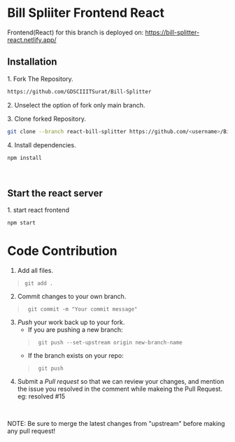 <h1>Bill Spliiter Frontend React</h1>

Frontend(React) for this branch is deployed on: https://bill-splitter-react.netlify.app/

<h2>Installation</h2>

1\. Fork The Repository.
```bash
https://github.com/GDSCIIITSurat/Bill-Splitter
```
2\. Unselect the option of fork only main branch.

3\. Clone forked Repository.
```bash
git clone --branch react-bill-splitter https://github.com/<username>/Bill-Splitter.git
```
4\. Install dependencies.
```bash
npm install
```
<br>

## Start the react server
1\. start react frontend
```bash
npm start
```

# Code Contribution
1. Add all files.
> ` git add . `
2. Commit changes to your own branch.
> ` git commit -m "Your commit message"`
3. *Push* your work back up to your fork.
    - If you are pushing a new branch:
    > ` git push --set-upstream origin new-branch-name`
    - If the branch exists on your repo:
    > ` git push`
4. Submit a *Pull request* so that we can review your changes, and mention the issue you resolved in the comment while makeing the Pull Request.
  eg: resolved #15

<br>

NOTE: Be sure to merge the latest changes from "upstream" before making any pull request!
